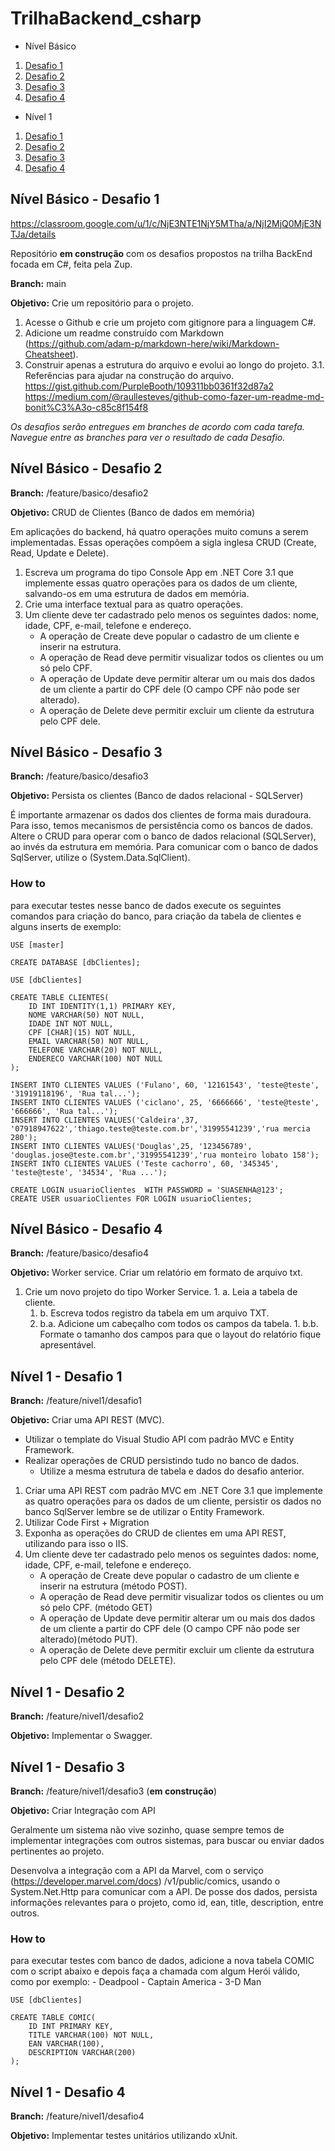# TrilhaBackend_csharp
- Nível Básico
1. [Desafio 1](https://github.com/douglasjtds/TrilhaBackend_csharp/tree/feature/nivel1/desafio3#n%C3%ADvel-b%C3%A1sico---desafio-1)
2. [Desafio 2](https://github.com/douglasjtds/TrilhaBackend_csharp/tree/feature/nivel1/desafio3#n%C3%ADvel-b%C3%A1sico---desafio-2)
3. [Desafio 3](https://github.com/douglasjtds/TrilhaBackend_csharp/tree/feature/nivel1/desafio3#n%C3%ADvel-b%C3%A1sico---desafio-3)
4. [Desafio 4](https://github.com/douglasjtds/TrilhaBackend_csharp/tree/feature/nivel1/desafio3#n%C3%ADvel-b%C3%A1sico---desafio-4)

- Nível 1
1. [Desafio 1](https://github.com/douglasjtds/TrilhaBackend_csharp/tree/feature/nivel1/desafio3#n%C3%ADvel-1---desafio-1)
2. [Desafio 2](https://github.com/douglasjtds/TrilhaBackend_csharp/tree/feature/nivel1/desafio3#n%C3%ADvel-1---desafio-2)
3. [Desafio 3](https://github.com/douglasjtds/TrilhaBackend_csharp/tree/feature/nivel1/desafio3#n%C3%ADvel-1---desafio-3)
4. [Desafio 4](https://github.com/douglasjtds/TrilhaBackend_csharp/tree/feature/nivel1/desafio3#n%C3%ADvel-1---desafio-4)


## Nível Básico - Desafio 1
https://classroom.google.com/u/1/c/NjE3NTE1NjY5MTha/a/NjI2MjQ0MjE3NTJa/details

Repositório __em construção__ com os desafios propostos na trilha BackEnd focada em C#, feita pela Zup.

__Branch:__ main

__Objetivo:__ Crie um repositório para o projeto. 

 1. Acesse o Github e crie um projeto com gitignore para a linguagem C#. 
 2. Adicione um readme construído com Markdown (https://github.com/adam-p/markdown-here/wiki/Markdown-Cheatsheet).
 3. Construir apenas a estrutura do arquivo e evolui ao longo do projeto.
   3.1. Referências para ajudar na construção do arquivo.
			   https://gist.github.com/PurpleBooth/109311bb0361f32d87a2	
			   https://medium.com/@raullesteves/github-como-fazer-um-readme-md-bonit%C3%A3o-c85c8f154f8

<em>Os desafios serão entregues em branches de acordo com cada tarefa. Navegue entre as branches para ver o resultado de cada Desafio.</em>

## Nível Básico - Desafio 2

__Branch:__ /feature/basico/desafio2 

__Objetivo:__ CRUD de Clientes (Banco de dados em memória)

Em aplicações do backend, há quatro operações muito comuns a serem implementadas.
Essas operações compõem a sigla inglesa CRUD (Create, Read, Update e Delete).
 
 1. Escreva um programa do tipo Console App em .NET Core 3.1 que implemente essas quatro operações para os dados de um cliente, salvando-os em uma estrutura de dados em memória.	
 2. Crie uma interface textual para as quatro operações.
 3. Um cliente deve ter cadastrado pelo menos os seguintes dados: nome, idade, CPF, e-mail, telefone e endereço.  
	  - A operação de Create deve popular o cadastro de um cliente e inserir na estrutura. 
	  - A operação de Read   deve permitir visualizar todos os clientes ou um só pelo CPF. 
	  - A operação de Update deve permitir alterar um ou mais dos dados de um cliente a partir do CPF dele (O campo CPF não pode ser alterado).
	  - A operação de Delete deve permitir excluir um cliente da estrutura pelo CPF dele.

## Nível Básico - Desafio 3

__Branch:__ /feature/basico/desafio3

__Objetivo:__ Persista os clientes (Banco de dados relacional - SQLServer)

É importante armazenar os dados dos clientes de forma mais duradoura. Para isso, temos mecanismos de persistência como os bancos de dados.
Altere o CRUD para operar com o banco de dados relacional (SQLServer), ao invés da estrutura em memória. Para comunicar com o banco de dados SqlServer, utilize o (System.Data.SqlClient).

### How to
para executar testes nesse banco de dados execute os seguintes comandos para criação do banco,
para criação da tabela de clientes e alguns inserts de exemplo:

~~~
USE [master]

CREATE DATABASE [dbClientes];

USE [dbClientes]

CREATE TABLE CLIENTES(
	ID INT IDENTITY(1,1) PRIMARY KEY,
	NOME VARCHAR(50) NOT NULL,
	IDADE INT NOT NULL,
	CPF [CHAR](15) NOT NULL,
	EMAIL VARCHAR(50) NOT NULL,
	TELEFONE VARCHAR(20) NOT NULL,
	ENDERECO VARCHAR(100) NOT NULL
);

INSERT INTO CLIENTES VALUES ('Fulano', 60, '12161543', 'teste@teste', '31919118196', 'Rua tal...');
INSERT INTO CLIENTES VALUES ('ciclano', 25, '6666666', 'teste@teste', '666666', 'Rua tal...');
INSERT INTO CLIENTES VALUES('Caldeira',37, '07918947622','thiago.teste@teste.com.br','31995541239','rua mercia 280');
INSERT INTO CLIENTES VALUES('Douglas',25, '123456789',   'douglas.jose@teste.com.br','31995541239','rua monteiro lobato 158');
INSERT INTO CLIENTES VALUES ('Teste cachorro', 60, '345345', 'teste@teste', '34534', 'Rua ...');

CREATE LOGIN usuarioClientes  WITH PASSWORD = 'SUASENHA@123';  
CREATE USER usuarioClientes FOR LOGIN usuarioClientes; 

~~~

## Nível Básico - Desafio 4

__Branch:__ /feature/basico/desafio4

__Objetivo:__ Worker service.
Criar um relatório em formato de arquivo txt.
   1. Crie um novo projeto do tipo Worker Service.
     1. a. Leia a tabela de cliente.
	   1. b. Escreva todos registro da tabela em um arquivo TXT.
	     1. b.a. Adicione um cabeçalho com todos os campos da tabela.
		   1. b.b. Formate o tamanho dos campos para que o layout do relatório fique apresentável.


## Nível 1 - Desafio 1
__Branch:__ /feature/nivel1/desafio1

__Objetivo:__ Criar uma API REST (MVC).

- Utilizar o template do Visual Studio API com padrão MVC e Entity Framework. 
- Realizar operações de CRUD persistindo tudo no banco de dados.
	- Utilize a mesma estrutura de tabela e dados do desafio anterior.
	
1. Criar uma API REST com padrão MVC em .NET Core 3.1 que implemente as quatro operações para os dados de um cliente, persistir os dados no banco SqlServer lembre se de utilizar o Entity Framework.
2. Utilizar Code First + Migration
3. Exponha as operações do CRUD de clientes em uma API REST, utilizando para isso o IIS.
4. Um cliente deve ter cadastrado pelo menos os seguintes dados: nome, idade, CPF, e-mail, telefone e endereço.
	- A operação de Create deve popular o cadastro de um cliente e inserir na estrutura (método POST).
	- A operação de Read   deve permitir visualizar todos os clientes ou um só pelo CPF. (método GET) 
	- A operação de Update deve permitir alterar um ou mais dos dados de um cliente a partir do CPF dele (O campo CPF não pode ser alterado)(método PUT).
	- A operação de Delete deve permitir excluir um cliente da estrutura pelo CPF dele (método DELETE).


## Nível 1 - Desafio 2
__Branch:__ /feature/nivel1/desafio2

__Objetivo:__ Implementar o Swagger.

## Nível 1 - Desafio 3
__Branch:__ /feature/nivel1/desafio3 (__em construção__)

__Objetivo:__ Criar Integração com API

Geralmente um sistema não vive sozinho, quase sempre temos de implementar integrações com outros sistemas, para buscar ou enviar dados pertinentes ao projeto.

Desenvolva a integração com a API da Marvel, com o serviço (https://developer.marvel.com/docs) /v1/public/comics, usando o System.Net.Http para comunicar com a API. De posse dos dados, persista informações relevantes para o projeto, como id, ean, title, description, entre outros.

### How to
para executar testes com banco de dados, adicione a nova tabela COMIC com o script abaixo e depois faça a chamada com algum Herói válido, como por exemplo:
	- Deadpool
	- Captain America
	- 3-D Man

~~~
USE [dbClientes]

CREATE TABLE COMIC(
	ID INT PRIMARY KEY,
	TITLE VARCHAR(100) NOT NULL,
	EAN VARCHAR(100),
	DESCRIPTION VARCHAR(200)
);
~~~


## Nível 1 - Desafio 4

__Branch:__ /feature/nivel1/desafio4

__Objetivo:__ Implementar testes unitários utilizando xUnit.